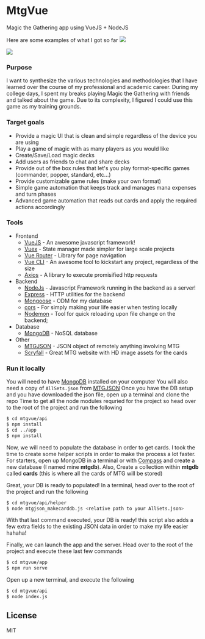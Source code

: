 # MtgVue
Magic the Gathering app using VueJS + NodeJS

Here are some examples of what I got so far
![](hovering.gif)

![](dragging.gif)

### Purpose
I want to synthesize the various technologies and methodologies that I have learned over the course of my professional and academic career. During my college days, I spent my breaks playing Magic the Gathering with friends and talked about the game. Due to its complexity, I figured I could use this game as my training grounds.

### Target goals
- Provide a magic UI that is clean and simple regardless of the device you are using
- Play a game of magic with as many players as you would like
- Create/Save/Load magic decks
- Add users as friends to chat and share decks
- Provide out of the box rules that let's you play format-specific games (commander, popper, standard, etc...) 
- Provide customizable game rules (make your own format)
- Simple game automation that keeps track and manages mana expenses and turn phases
- Advanced game automation that reads out cards and apply the required actions accordingly

### Tools
- Frontend
  - [VueJS](https://vuejs.org/) - An awesome javascript framework!
  - [Vuex](https://vuex.vuejs.org/) - State manager made simpler for large scale projects
  - [Vue Router](https://router.vuejs.org/) - Library for page navigation
  - [Vue CLI](https://cli.vuejs.org/) - An awesome tool to kickstart any project, regardless of the size
  - [Axios](https://github.com/axios/axios) - A library to execute promisified http requests
- Backend
  - [NodeJs](https://nodejs.org/en/) - Javascript Framework running in the backend as a server!
  - [Express](https://expressjs.com/) - HTTP utilities for the backend
  - [Mongoose](https://mongoosejs.com/) - ODM for my database
  - [cors](https://github.com/expressjs/cors#readme) - For simply making your life easier when testing locally
  - [Nodemon](https://nodemon.io/) - Tool for quick reloading upon file change on the backend;
- Database
  - [MongoDB](https://www.mongodb.com/) - NoSQL database
- Other
  - [MTGJSON](https://mtgjson.com/) - JSON object of remotely anything involving MTG
  - [Scryfall](https://scryfall.com/) - Great MTG website with HD image assets for the cards

### Run it locally
You will need to have [MongoDB](https://www.mongodb.com/) installed on your computer
You will also need a copy of `AllSets.json` from [MTGJSON](https://mtgjson.com/downloads/compiled/)
Once you have the DB setup and you have downloaded the json file, open up a terminal and clone the repo
Time to get all the node modules requried for the project so head over to the root of the project and run the following
```sh
$ cd mtgvue/api
$ npm install
$ cd ../app
$ npm install
```

Now, we will need to populate the database in order to get cards.
I took the time to create some helper scripts in order to make the process a lot faster.
For starters, open up MongoDB in a terminal or with [Compass](https://www.mongodb.com/products/compass) and create a new database (I named mine **mtgdb**).
Also, Create a collection within **mtgdb** called **cards** (this is where all the cards of MTG will be stored)

Great, your DB is ready to populated! In a terminal, head over to the root of the project and run the following
```sh
$ cd mtgvue/api/helper
$ node mtgjson_makecarddb.js <relative path to your AllSets.json>
```
With that last command executed, your DB is ready! this script also adds a few extra fields to the existing JSON data in order to make my life easier hahaha!

Finally, we can launch the app and the server. Head over to the root of the project and execute these last few commands
```sh
$ cd mtgvue/app
$ npm run serve
```
Open up a new terminal, and execute the following
```sh
$ cd mtgvue/api
$ node index.js
```

License
----

MIT
